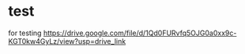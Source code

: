# test
for testing
https://drive.google.com/file/d/1Qd0FURvfq5OJG0a0xx9c-KGT0kw4GyLz/view?usp=drive_link

